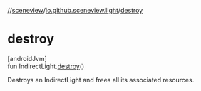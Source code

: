 //[sceneview](../../index.md)/[io.github.sceneview.light](index.md)/[destroy](destroy.md)

# destroy

[androidJvm]\
fun IndirectLight.[destroy](destroy.md)()

Destroys an IndirectLight and frees all its associated resources.
